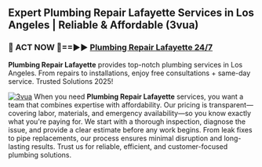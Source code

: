 ## Expert Plumbing Repair Lafayette Services in Los Angeles | Reliable & Affordable (3vua)  

<h3>🚿 ACT NOW 🌟==►► <a href="https://tinyurl.com/2ne6vx2x" rel="nofollow">Plumbing Repair Lafayette 24/7</a></h3>

**Plumbing Repair Lafayette** provides top-notch plumbing services in Los Angeles. From repairs to installations, enjoy free consultations + same-day service. Trusted Solutions 2025!

[![3vua](https://i.imgur.com/4PFF4AK.jpeg)](https://tinyurl.com/2ne6vx2x)
When you need **Plumbing Repair Lafayette** services, you want a team that combines expertise with affordability. Our pricing is transparent—covering labor, materials, and emergency availability—so you know exactly what you're paying for. We start with a thorough inspection, diagnose the issue, and provide a clear estimate before any work begins. From leak fixes to pipe replacements, our process ensures minimal disruption and long-lasting results. Trust us for reliable, efficient, and customer-focused plumbing solutions.